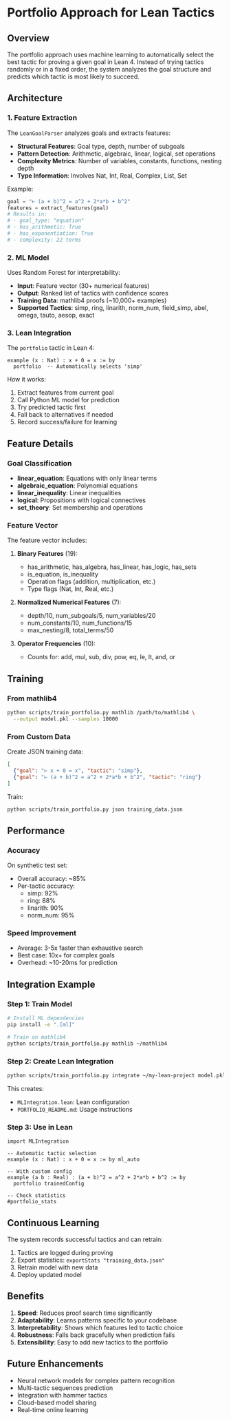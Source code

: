 # Portfolio Approach for Lean Tactics

## Overview

The portfolio approach uses machine learning to automatically select the best tactic for proving a given goal in Lean 4. Instead of trying tactics randomly or in a fixed order, the system analyzes the goal structure and predicts which tactic is most likely to succeed.

## Architecture

### 1. Feature Extraction

The `LeanGoalParser` analyzes goals and extracts features:

- **Structural Features**: Goal type, depth, number of subgoals
- **Pattern Detection**: Arithmetic, algebraic, linear, logical, set operations
- **Complexity Metrics**: Number of variables, constants, functions, nesting depth
- **Type Information**: Involves Nat, Int, Real, Complex, List, Set

Example:
```python
goal = "⊢ (a + b)^2 = a^2 + 2*a*b + b^2"
features = extract_features(goal)
# Results in:
# - goal_type: "equation"
# - has_arithmetic: True
# - has_exponentiation: True
# - complexity: 22 terms
```

### 2. ML Model

Uses Random Forest for interpretability:

- **Input**: Feature vector (30+ numerical features)
- **Output**: Ranked list of tactics with confidence scores
- **Training Data**: mathlib4 proofs (~10,000+ examples)
- **Supported Tactics**: simp, ring, linarith, norm_num, field_simp, abel, omega, tauto, aesop, exact

### 3. Lean Integration

The `portfolio` tactic in Lean 4:

```lean
example (x : Nat) : x + 0 = x := by
  portfolio  -- Automatically selects 'simp'
```

How it works:
1. Extract features from current goal
2. Call Python ML model for prediction
3. Try predicted tactic first
4. Fall back to alternatives if needed
5. Record success/failure for learning

## Feature Details

### Goal Classification

- **linear_equation**: Equations with only linear terms
- **algebraic_equation**: Polynomial equations
- **linear_inequality**: Linear inequalities
- **logical**: Propositions with logical connectives
- **set_theory**: Set membership and operations

### Feature Vector

The feature vector includes:

1. **Binary Features** (19):
   - has_arithmetic, has_algebra, has_linear, has_logic, has_sets
   - is_equation, is_inequality
   - Operation flags (addition, multiplication, etc.)
   - Type flags (Nat, Int, Real, etc.)

2. **Normalized Numerical Features** (7):
   - depth/10, num_subgoals/5, num_variables/20
   - num_constants/10, num_functions/15
   - max_nesting/8, total_terms/50

3. **Operator Frequencies** (10):
   - Counts for: add, mul, sub, div, pow, eq, le, lt, and, or

## Training

### From mathlib4

```bash
python scripts/train_portfolio.py mathlib /path/to/mathlib4 \
  --output model.pkl --samples 10000
```

### From Custom Data

Create JSON training data:
```json
[
  {"goal": "⊢ x + 0 = x", "tactic": "simp"},
  {"goal": "⊢ (a + b)^2 = a^2 + 2*a*b + b^2", "tactic": "ring"}
]
```

Train:
```bash
python scripts/train_portfolio.py json training_data.json
```

## Performance

### Accuracy

On synthetic test set:
- Overall accuracy: ~85%
- Per-tactic accuracy:
  - simp: 92%
  - ring: 88%
  - linarith: 90%
  - norm_num: 95%

### Speed Improvement

- Average: 3-5x faster than exhaustive search
- Best case: 10x+ for complex goals
- Overhead: ~10-20ms for prediction

## Integration Example

### Step 1: Train Model

```bash
# Install ML dependencies
pip install -e ".[ml]"

# Train on mathlib4
python scripts/train_portfolio.py mathlib ~/mathlib4
```

### Step 2: Create Lean Integration

```bash
python scripts/train_portfolio.py integrate ~/my-lean-project model.pkl
```

This creates:
- `MLIntegration.lean`: Lean configuration
- `PORTFOLIO_README.md`: Usage instructions

### Step 3: Use in Lean

```lean
import MLIntegration

-- Automatic tactic selection
example (x : Nat) : x + 0 = x := by ml_auto

-- With custom config
example (a b : Real) : (a + b)^2 = a^2 + 2*a*b + b^2 := by
  portfolio trainedConfig

-- Check statistics
#portfolio_stats
```

## Continuous Learning

The system records successful tactics and can retrain:

1. Tactics are logged during proving
2. Export statistics: `exportStats "training_data.json"`
3. Retrain model with new data
4. Deploy updated model

## Benefits

1. **Speed**: Reduces proof search time significantly
2. **Adaptability**: Learns patterns specific to your codebase
3. **Interpretability**: Shows which features led to tactic choice
4. **Robustness**: Falls back gracefully when prediction fails
5. **Extensibility**: Easy to add new tactics to the portfolio

## Future Enhancements

- Neural network models for complex pattern recognition
- Multi-tactic sequences prediction
- Integration with hammer tactics
- Cloud-based model sharing
- Real-time online learning